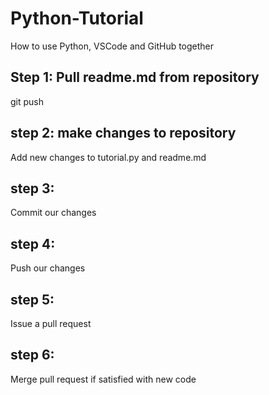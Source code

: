 # Python-Tutorial
How to use Python, VSCode and GitHub together

## Step 1: Pull readme.md from repository
git push 

## step 2: make changes to repository
Add new changes to tutorial.py and readme.md

## step 3: 
Commit our changes

## step 4:
 Push our changes

 ## step 5:
 Issue a pull request

 ## step 6:
Merge pull request if satisfied with new code